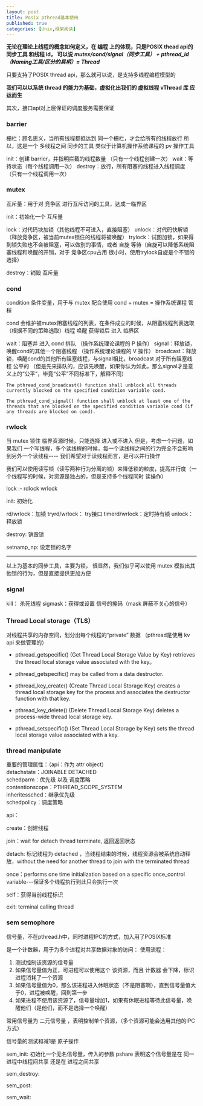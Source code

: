```yaml
---
layout: post
title: Posix pthread基本使用
published: true
categories: [Unix,框架阅读]
---
```


**无论在理论上线程的概念如何定义，在 编程 上的体现，只是POSIX thead api的 同步工具 和线程 id， 可以说 *mutex/cond/signal（同步工具） + pthread_id（Naming工具/区分的具柄）= Thread***

只要支持了POSIX thread api，那么就可以说，是支持多线程编程模型的

**我们可以以系统 thread 的能力为基础，虚拟化出我们的 虚拟线程 vThread 库 应运而生**

其次，接口api对上层保证的调度服务需要保证

### barrier

栅栏：顾名思义，当所有线程都抵达到 同一个栅栏，才会给所有的线程放行
所以，这是一个 多线程之间 同步的工具
类似于计算机操作系统课程的 pv 操作工具

init：创建 barrier，并指明拦截的线程数量 （只有一个线程创建一次）
wait：等待状态（每个线程调用一次）
destroy：放行，所有阻塞的线程进入线程调度 （只有一个线程调用一次）

### mutex

互斥量：用于对 竞争区 进行互斥访问的工具，达成一临界区

init：初始化一个 互斥量

lock：对代码块加锁（其他线程不可进入，直接阻塞）
unlock：对代码快解锁（释放竞争区，被当前mutex锁住的线程将被唤醒）
trylock：试图加锁，如果得到锁失败也不会被阻塞，可以做别的事情，或者 自旋 等待（自旋可以降低系统阻塞线程和唤醒的开销，对于 竞争区cpu占用 很小时，使用trylock自旋是个不错的选择）

destroy：销毁 互斥量

### cond

condition 条件变量，用于与 mutex 配合使用
cond + mutex = 操作系统课程 管程

cond 会维护被mutex阻塞线程的列表，在条件成立的时候，从阻塞线程列表选取（根据不同的策略选取）线程 唤醒 获得锁后 进入 临界区

wait：阻塞并 进入 cond 排队 （操作系统理论课程的 P 操作）
signal：释放锁，唤醒cond的其他一个阻塞线程 （操作系统理论课程的 V 操作）
broadcast：释放锁，唤醒cond的其他所有阻塞线程，与signal相比，broadcast 对于所有阻塞线程 公平的
（但是先来排队的，应该先唤醒，如果你认为如此，那么signal才是意义上的“公平”，毕竟“公平”不同标准下，解释不同）

```
The pthread_cond_broadcast() function shall unblock all threads currently blocked on the specified condition variable cond.

The pthread_cond_signal() function shall unblock at least one of the threads that are blocked on the specified condition variable cond (if any threads are blocked on cond).
```

### rwlock

当 mutex 锁住 临界资源时候，只能选择 进入或不进入
但是，考虑一个问题，如果我们 一个写线程，多个读线程的时候，每一个读线程之间的行为完全不会影响到另外一个读线程---- 我们希望对于读线程而言，是可以并行操作

我们可以使用读写锁（读写两种行为分离的锁）来降低锁的粒度，提高并行度（一个线程写的时候，对资源是独占的，但是支持多个线程同时 读操作）

lock :- rdlock wrlock

init: 初始化

rd/wrlock：加锁
tryrd/wrlock： try接口
timerd/wrlock：定时持有锁
unlock：释放锁

destroy: 销毁锁

setnamp_np: 设定锁的名字

--- 

以上为基本的同步工具，主要为锁，
很显然，我们似乎可以使用 mutex 模拟出其他锁的行为，但是直接提供更加方便


### signal

kill： 杀死线程
sigmask：获得或设置 信号的掩码（mask 屏蔽不关心的信号）

### Thread Local storage（TLS）

对线程共享的内存空间，划分出每个线程的“private” 数据
（pthread是使用 kv api 来做管理的）

- pthread_getspecific() (Get Thread Local Storage Value by Key) retrieves the thread local storage value associated with the key。      
- pthread_getspecific() may be called from a data destructor.

- pthread_key_create() (Create Thread Local Storage Key) creates a thread local storage key for the process and associates the destructor function with that key.
- pthread_key_delete() (Delete Thread Local Storage Key) deletes a process-wide thread local storage key.
- pthread_setspecific() (Set Thread Local Storage by Key) sets the thread local storage value associated with a key.

### thread manipulate

重要的管理属性：（api：作为 attr object）   
detachstate：JOINABLE DETACHED   
schedparm：优先级 以及 调度策略   
contentionscope：PTHREAD_SCOPE_SYSTEM   
inheritessched：继承优先级   
schedpolicy：调度策略   

api：

create：创建线程

join：wait for detach thread terminate, 返回返回状态

detach: 标记线程为 detached ，当线程结束的时候，线程资源会被系统自动释放，without the need for another thread to join with the terminated thread

once：performs one time initialization based on a specific once_control variable---保证多个线程执行到此只会执行一次

self：获得当前线程标识

exit: terminal calling thread

### sem semophore

信号量，不在pthread.h中，同时进程IPC的方式，加入用了POSIX标准

是一个计数器，用于为多个进程对共享数据对象的访问：
使用流程：
1. 测试控制该资源的信号量
2. 如果信号量值为正，可进程可以使用这个 该资源，而且 计数器 会下降，标识进程消耗了一个资源
3. 如果信号量值为0，那么该进程进入休眠状态（不是阻塞啊），直到信号量值大于0，进程被唤醒，回到第一步
4. 如果进程不使用该资源了，信号量增加1，如果有休眠进程等待此信号量，唤醒他们（是他们，而不是选择一个唤醒）

常用信号量为 二元信号量 ，表明控制单个资源，（多个资源可能会选用其他的IPC方式）

信号量的测试和减1是 原子操作

sem_init: 初始化一个无名信号量，传入的参数 pshare 表明这个信号量是在 同一进程中线程间共享 还是在 进程之间共享

sem_destroy:

sem_post:

sem_wait:
